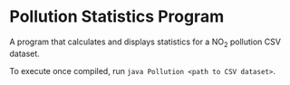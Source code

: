 # Pollution Statistics Program
A program that calculates and displays statistics for a NO<sub>2</sub> pollution CSV dataset.

To execute once compiled, run `java Pollution <path to CSV dataset>`.
